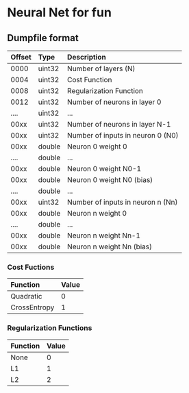 Neural Net for fun
==================


Dumpfile format
---------------


| Offset |   Type   |       Description                 |
|:-------|:---------|:----------------------------------|
| 0000   | uint32   | Number of layers (N)              |
| 0004   | uint32   | Cost Function                     |
| 0008   | uint32   | Regularization Function           |
| 0012   | uint32   | Number of neurons in layer 0      |
| ....   | uint32   | ...                               |
| 00xx   | uint32   | Number of neurons in layer N-1    |
| 00xx   | uint32   | Number of inputs in neuron 0 (N0) |
| 00xx   | double   | Neuron 0 weight 0                 |
| ....   | double   | ...                               |
| 00xx   | double   | Neuron 0 weight N0-1              |
| 00xx   | double   | Neuron 0 weight N0 (bias)         |
| ....   | double   | ...                               |
| 00xx   | uint32   | Number of inputs in neuron n (Nn) |
| 00xx   | double   | Neuron n weight 0                 |
| ....   | double   | ...                               |
| 00xx   | double   | Neuron n weight Nn-1              |
| 00xx   | double   | Neuron n weight Nn (bias)         |


### Cost Fuctions

|    Function  | Value |
|:-------------|:------|
| Quadratic    | 0     |
| CrossEntropy | 1     |

### Regularization Functions

|    Function  | Value |
|:-------------|:------|
| None         | 0     |
| L1           | 1     |
| L2           | 2     |